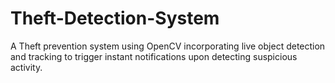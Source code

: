 # Theft-Detection-System
A Theft prevention system using OpenCV incorporating live object detection and tracking to trigger instant notifications upon detecting suspicious activity. 
